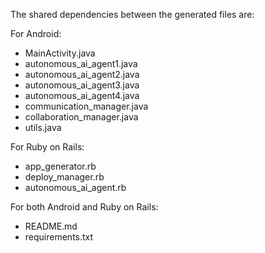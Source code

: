 The shared dependencies between the generated files are:

For Android:
- MainActivity.java
- autonomous_ai_agent1.java
- autonomous_ai_agent2.java
- autonomous_ai_agent3.java
- autonomous_ai_agent4.java
- communication_manager.java
- collaboration_manager.java
- utils.java

For Ruby on Rails:
- app_generator.rb
- deploy_manager.rb
- autonomous_ai_agent.rb

For both Android and Ruby on Rails:
- README.md
- requirements.txt